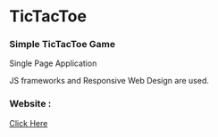 # TicTacToe
<h3>Simple TicTacToe Game</h3>
<p>Single Page Application</p>
<p>JS frameworks and Responsive Web Design are used.</p>
<h3>Website : </h3>
<a href="https://tanishqqjain.github.io/TicTacToe/" >Click Here</p>
